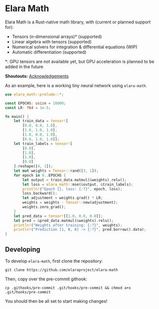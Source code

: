 # Elara Math

Elara Math is a Rust-native math library, with (current or planned support for):

- Tensors (n-dimensional arrays)\* (supported)
- Linear algebra with tensors (supported)
- Numerical solvers for integration & differential equations (WIP)
- Automatic differentiation (supported)

\*: GPU tensors are not available yet, but GPU acceleration is planned to be added in the future

**Shoutouts:** [Acknowledgements](ACKNOWLEDGEMENTS.md)

As an example, here is a working tiny neural network using `elara-math`.

```rust
use elara_math::prelude::*;

const EPOCHS: usize = 10000;
const LR: f64 = 1e-5;

fn main() {
    let train_data = tensor![
        [0.0, 0.0, 1.0],
        [1.0, 1.0, 1.0],
        [1.0, 0.0, 1.0],
        [0.0, 1.0, 1.0]];
    let train_labels = tensor![
        [0.0],
        [1.0],
        [1.0],
        [0.0]
    ].reshape([4, 1]);
    let mut weights = Tensor::rand([3, 1]);
    for epoch in 0..EPOCHS {
        let output = train_data.matmul(&weights).relu();
        let loss = elara_math::mse(&output, &train_labels);
        println!("Epoch {}, loss: {:?}", epoch, loss);
        loss.backward();
        let adjustment = weights.grad() * LR;
        weights = weights - Tensor::new(adjustment);
        weights.zero_grad();
    }
    let pred_data = tensor![[1.0, 0.0, 0.0]];
    let pred = &pred_data.matmul(&weights).relu();
    println!("Weights after training: {:?}", weights);
    println!("Prediction [1, 0, 0] -> {:?}", pred.borrow().data);
}
```

## Developing

To develop `elara-math`, first clone the repository:

```
git clone https://github.com/elaraproject/elara-math
```

Then, copy over the pre-commit githook:

```
cp .githooks/pre-commit .git/hooks/pre-commit && chmod a+x .git/hooks/pre-commit
```

You should then be all set to start making changes!
